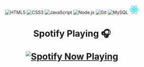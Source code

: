 


<p align="center">
<img  alt="HTML5" width="30px" src="https://raw.githubusercontent.com/agomez99/agomez99.github.io/master/images/html-5.svg" />
<img  alt="CSS3" width="30px" src="https://raw.githubusercontent.com/agomez99/agomez99.github.io/master/images/css-3.svg" />
<img alt="JavaScript" width="30px" src="https://raw.githubusercontent.com/agomez99/agomez99.github.io/master/images/javascript.svg" />
<img  alt="Node.js" width="30px" src="https://raw.githubusercontent.com/agomez99/agomez99.github.io/master/images/nodejs-icon.svg" />
<img  alt="Git" width="30px" src="https://raw.githubusercontent.com/agomez99/agomez99.github.io/master/images/git-icon.svg" />
<img  alt="MySQL" width="30px" src="https://raw.githubusercontent.com/agomez99/agomez99.github.io/master/images/mysql.svg" />
<img  alt="React" width="30px" src="https://raw.githubusercontent.com/agomez99/svgs/4b2396a6394b2621c72a40a17d5897f0d26c928f/images/react.svg" />
</p>

<h1 align="center"><h1 align="center">Spotify Playing 🎧
  
[<p align="center"><p align="center"><img src="https://spotify-now-playing-woad.vercel.app/api/spotify-playing" alt="Spotify Now Playing" width="350"/>](https://open.spotify.com/user/126549782)


[website]: https://austinegomez.com/
[linkedin]: https://www.linkedin.com/in/austine-gomez/

